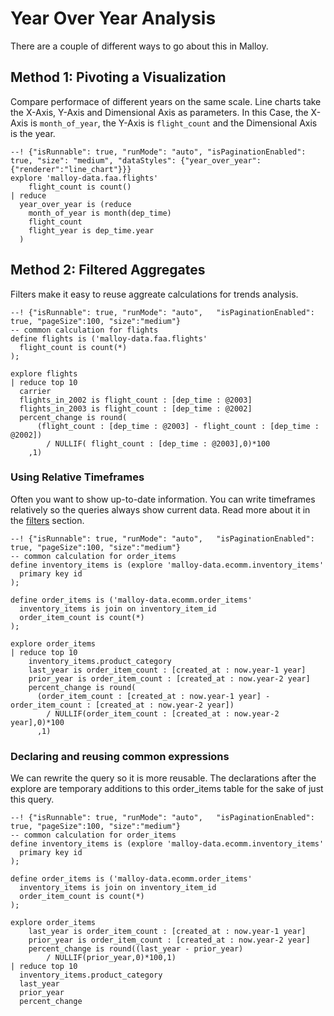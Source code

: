 # Year Over Year Analysis
There are a couple of different ways to go about this in Malloy.

## Method 1: Pivoting a Visualization

Compare performace of different years on the same scale.  Line charts take the X-Axis, Y-Axis and Dimensional Axis as parameters.
In this Case, the X-Axis is `month_of_year`, the Y-Axis is `flight_count` and the Dimensional Axis is the year.

```malloy
--! {"isRunnable": true, "runMode": "auto", "isPaginationEnabled": true, "size": "medium", "dataStyles": {"year_over_year":{"renderer":"line_chart"}}}
explore 'malloy-data.faa.flights'
    flight_count is count()
| reduce
  year_over_year is (reduce
    month_of_year is month(dep_time)
    flight_count
    flight_year is dep_time.year
  )
```

## Method 2: Filtered Aggregates
Filters make it easy to reuse aggreate calculations for trends analysis.

```malloy
--! {"isRunnable": true, "runMode": "auto",   "isPaginationEnabled": true, "pageSize":100, "size":"medium"}
-- common calculation for flights
define flights is ('malloy-data.faa.flights'
  flight_count is count(*)
);

explore flights
| reduce top 10
  carrier
  flights_in_2002 is flight_count : [dep_time : @2003]
  flights_in_2003 is flight_count : [dep_time : @2002]
  percent_change is round(
      (flight_count : [dep_time : @2003] - flight_count : [dep_time : @2002])
        / NULLIF( flight_count : [dep_time : @2003],0)*100
    ,1)
```


### Using Relative Timeframes
Often you want to show up-to-date information.  You can write timeframes relatively so the queries always show
current data.  Read more about it in the [filters](filter_expressions.md) section.

```malloy
--! {"isRunnable": true, "runMode": "auto",   "isPaginationEnabled": true, "pageSize":100, "size":"medium"}
-- common calculation for order_items
define inventory_items is (explore 'malloy-data.ecomm.inventory_items'
  primary key id
);

define order_items is ('malloy-data.ecomm.order_items'
  inventory_items is join on inventory_item_id
  order_item_count is count(*)
);

explore order_items
| reduce top 10
    inventory_items.product_category
    last_year is order_item_count : [created_at : now.year-1 year]
    prior_year is order_item_count : [created_at : now.year-2 year]
    percent_change is round(
      (order_item_count : [created_at : now.year-1 year] - order_item_count : [created_at : now.year-2 year])
        / NULLIF(order_item_count : [created_at : now.year-2 year],0)*100
      ,1)
```


### Declaring and reusing common expressions
We can rewrite the query so it is more reusable.  The declarations after the explore are temporary additions to this order_items table for the sake of just this query.

```malloy
--! {"isRunnable": true, "runMode": "auto",   "isPaginationEnabled": true, "pageSize":100, "size":"medium"}
-- common calculation for order_items
define inventory_items is (explore 'malloy-data.ecomm.inventory_items'
  primary key id
);

define order_items is ('malloy-data.ecomm.order_items'
  inventory_items is join on inventory_item_id
  order_item_count is count(*)
);

explore order_items
    last_year is order_item_count : [created_at : now.year-1 year]
    prior_year is order_item_count : [created_at : now.year-2 year]
    percent_change is round((last_year - prior_year)
        / NULLIF(prior_year,0)*100,1)
| reduce top 10
  inventory_items.product_category
  last_year
  prior_year
  percent_change
```
